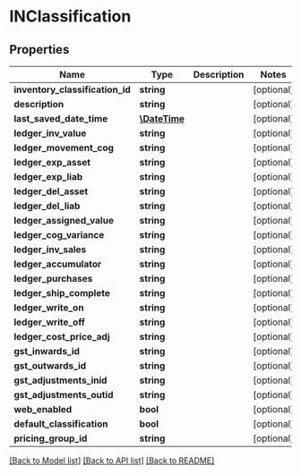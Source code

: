 # INClassification

## Properties
Name | Type | Description | Notes
------------ | ------------- | ------------- | -------------
**inventory_classification_id** | **string** |  | [optional] 
**description** | **string** |  | [optional] 
**last_saved_date_time** | [**\DateTime**](\DateTime.md) |  | [optional] 
**ledger_inv_value** | **string** |  | [optional] 
**ledger_movement_cog** | **string** |  | [optional] 
**ledger_exp_asset** | **string** |  | [optional] 
**ledger_exp_liab** | **string** |  | [optional] 
**ledger_del_asset** | **string** |  | [optional] 
**ledger_del_liab** | **string** |  | [optional] 
**ledger_assigned_value** | **string** |  | [optional] 
**ledger_cog_variance** | **string** |  | [optional] 
**ledger_inv_sales** | **string** |  | [optional] 
**ledger_accumulator** | **string** |  | [optional] 
**ledger_purchases** | **string** |  | [optional] 
**ledger_ship_complete** | **string** |  | [optional] 
**ledger_write_on** | **string** |  | [optional] 
**ledger_write_off** | **string** |  | [optional] 
**ledger_cost_price_adj** | **string** |  | [optional] 
**gst_inwards_id** | **string** |  | [optional] 
**gst_outwards_id** | **string** |  | [optional] 
**gst_adjustments_inid** | **string** |  | [optional] 
**gst_adjustments_outid** | **string** |  | [optional] 
**web_enabled** | **bool** |  | [optional] 
**default_classification** | **bool** |  | [optional] 
**pricing_group_id** | **string** |  | [optional] 

[[Back to Model list]](../README.md#documentation-for-models) [[Back to API list]](../README.md#documentation-for-api-endpoints) [[Back to README]](../README.md)


